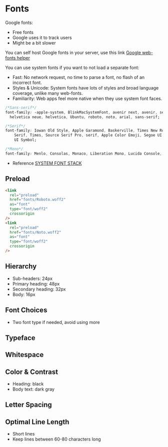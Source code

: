# Fonts

Google fonts:

- Free fonts
- Google uses it to track users
- Might be a bit slower

You can self host Google fonts in your server, use this link [Google web-fonts helper](https://google-webfonts-helper.herokuapp.com/fonts)

You can use system fonts if you want to not load a separate font:

- Fast: No network request, no time to parse a font, no flash of an incorrect font.
- Styles & Unicode: System fonts have lots of styles and broad language coverage, unlike many web-fonts.
- Familiarity: Web apps feel more native when they use system font faces.

```css
/*Sans-serif*/
font-family: -apple-system, BlinkMacSystemFont, avenir next, avenir, segoe ui,
  helvetica neue, helvetica, Ubuntu, roboto, noto, arial, sans-serif;

/*Serif*/
font-family: Iowan Old Style, Apple Garamond, Baskerville, Times New Roman, Droid
    Serif, Times, Source Serif Pro, serif, Apple Color Emoji, Segoe UI Emoji, Segoe
    UI Symbol;

/*Mono*/
font-family: Menlo, Consolas, Monaco, Liberation Mono, Lucida Console, monospace;
```

- Reference [SYSTEM FONT STACK](https://systemfontstack.com/)

## Preload

```html
<link
  rel="preload"
  href="fonts/Roboto.woff2"
  as="font"
  type="font/woff2"
  crossorigin
/>
<link
  rel="preload"
  href="fonts/Noto.woff2"
  as="font"
  type="font/woff2"
  crossorigin
/>
```

## Hierarchy

- Sub-headers: 24px
- Primary heading: 48px
- Secondary heading: 32px
- Body: 16px

## Font Choices

- Two font type if needed, avoid using more

## Typeface

## Whitespace

## Color & Contrast

- Heading: black
- Body text: dark gray

## Letter Spacing

## Optimal Line Length

- Short lines
- Keep lines between 60-80 characters long

